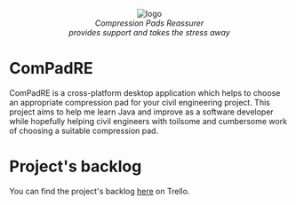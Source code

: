 <p align="center">
  <img src="https://github.com/kushiji/ComPadRE/raw/main/logo.png" alt="logo"/>
  <br>
  <i>Compression Pads Reassurer
    <br> provides support and takes the stress away</i>
  <br>
</p>

# ComPadRE
ComPadRE is a cross-platform desktop application which helps to choose an appropriate compression pad for your civil engineering project. This project aims to help me learn Java and improve as a software developer while hopefully helping civil engineers with toilsome and cumbersome work of choosing a suitable compression pad. 

# Project's backlog
You can find the project's backlog [here](https://trello.com/b/CA3bMqzG/application-for-compression-pads-calculation) on Trello.
